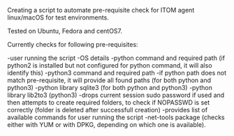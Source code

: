 Creating a script to automate pre-requisite check for ITOM agent linux/macOS for test environments.

Tested on Ubuntu, Fedora and centOS7.

Currently checks for following pre-requisites:

-user running the script
-OS details
-python command and required path (if python2 is installed but not configured for python command, it will also identify this)
-python3 command and required path
-if python path does not match pre-requisite, it will provide all found paths (for both python and python3)
-python library sqlite3 (for both python and python3)
-python library lib2to3 (python3)
-drops current session sudo password if used and then attempts to create required folders, to check if NOPASSWD is set correctly (folder is deleted after successfull creation)
-provides list of available commands for user running the script
-net-tools package (checks either with YUM or with DPKG, depending on which one is available).
